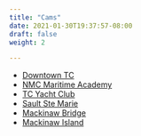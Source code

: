```yaml
---
title: "Cams"
date: 2021-01-30T19:37:57-08:00
draft: false
weight: 2

---
```

 
- <a target="_blank" href="khttps://www.wmta.org/live-west-michigan-camera-gallery/traverse-city-west-michigan-live-camera/">
    Downtown TC
  </a>

- <a target="_blank" href="https://www.nmc.edu/maritime/about/webcam.html">
    NMC Maritime Academy
  </a>

- <a target="_blank" href="https://www.iplivecams.com/live-cams/grand-traverse-yacht-club-mooring-field-traverse-city-michigan-united-states/">
    TC Yacht Club
  </a>

- <a target="_blank" href="https://www.9and10news.com/weather/cams/sault-ste-marie/#live">
    Sault Ste Marie
  </a>

- <a target="_blank" href="https://www.mackinacbridge.org/fares-traffic/bridge-cam/">
    Mackinaw Bridge
  </a>

- <a target="_blank" href="https://www.hornsbar.com/webcamlarge/">
    Mackinaw Island
  </a>

